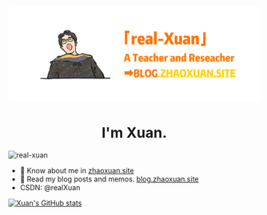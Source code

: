 # ![Cover Image](cover.jpg)

<h1 align="center">I'm Xuan.</h1>
<img src="https://komarev.com/ghpvc/?username=real-xuan&label=Profile%20views&color=0e75b6&style=flat" alt="real-xuan" />

<p align="left">  

- 📄 Know about me in [zhaoxuan.site](https://zhaoxuan.site)
- 📝 Read my blog posts and memos. [blog.zhaoxuan.site](https://blog.zhaoxuan.site)
- CSDN: @realXuan

[![Xuan's GitHub stats](https://github-readme-stats.vercel.app/api?username=real-Xuan&show_icons=true&theme=tokyonight)](https://blog.zhaoxuan.site)

</p>
